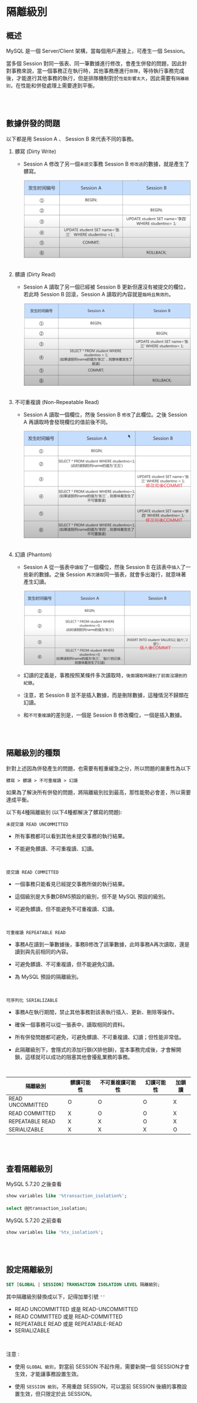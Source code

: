 # 隔離級別

## 概述
MySQL 是一個 Server/Client 架構，當每個用戶連接上，可產生一個 Session。

當多個 Session 對同一張表、同一筆數據進行修改，會產生併發的問題，因此針對事務來說，當一個事務正在執行時，其他事務應進行`排隊`，等待執行事務完成後，才能進行其他事務的執行，但是排隊機制對於`性能影響太大`，因此需要有`隔離級別`，在性能和併發處理上需要達到平衡。

<br/>

<br/>

## 數據併發的問題

以下都是用 Session A 、 Session B 來代表不同的事務。

1. 髒寫 (Dirty Write)

    * Session A 修改了另一個`未提交`事務 Session B `修改過`的數據，就是產生了髒寫。

        <img src='../../_image/Snipaste_2024-01-04_04-13-56.png'>

    <br/>

2. 髒讀 (Dirty Read)

    * Session A 讀取了另一個已經被 Session B 更新但還沒有被提交的欄位，若此時 Session B 回滾，Session A 讀取的內容就是`臨時且無效的`。

        <img src='../../_image/Snipaste_2024-01-04_04-18-28.png'>

    <br/>


3. 不可重複讀 (Non-Repeatable Read)

    * Session A 讀取一個欄位，然後 Session B `修改`了此欄位。之後 Session A 再讀取時會發現欄位的值前後不同。

        <img src='../../_image/Snipaste_2024-01-04_06-28-41.png'>

    <br/>

4. 幻讀 (Phantom)

    * Session A 從一張表中`讀取`了一個欄位，然後 Session B 在該表中`插入`了一些新的數據。之後 Session `再次讀取`同一張表，就會多出幾行，就意味著產生幻讀。

        <img src='../../_image/Snipaste_2024-01-04_06-29-55.png'>

    * 幻讀的定義是，事務按照某條件多次讀取時，`後面讀取時讀到了前面沒讀到的紀錄`。

    * 注意，若 Session B 並不是插入數據，而是刪除數據，這種情況不歸類在幻讀。

    * 和`不可重複讀`的差別是，一個是 Session B 修改欄位，一個是插入數據。


<br/>

<br/>

## 隔離級別的種類

針對上述因為併發產生的問題，也需要有輕重緩急之分，所以問題的嚴重性為以下

```
髒寫 > 髒讀 > 不可重複讀 > 幻讀
```

如果為了解決所有併發的問題，將隔離級別拉到最高，那性能勢必會差，所以需要達成平衡。

以下有4種隔離級別 (以下4種都解決了髒寫的問題): 

`未提交讀 READ UNCOMMITTED`

* 所有事務都可以看到其他未提交事務的執行結果。

* 不能避免髒讀、不可重複讀、幻讀。

<br/>

`提交讀 READ COMMITTED`

* 一個事務只能看見已經提交事務所做的執行結果。

* 這個級別是大多數DBMS預設的級別，但不是 MySQL 預設的級別。

* 可避免髒讀，但不能避免不可重複讀、幻讀。

<br/>

`可重複讀 REPEATABLE READ`

* 事務A在讀到一筆數據後，事務B修改了該筆數據，此時事務A再次讀取，還是讀到與先前相同的內容。

* 可避免髒讀、不可重複讀，但不能避免幻讀。

* 為 MySQL 預設的隔離級別。

<br/>

`可序列化 SERIALIZABLE`

* 事務A在執行期間，禁止其他事務對該表執行插入、更新、刪除等操作。

* 確保一個事務可以從一張表中，讀取相同的資料。

* 所有併發問題都可避免，可避免髒讀、不可重複讀、幻讀；但性能非常低。

* 此隔離級別下，會隱式的添加行鎖(X排他鎖)，當本事務完成後，才會解開鎖，這樣就可以成功的阻塞其他會擾亂業務的事務。

<br/>


|隔離級別|髒讀可能性|不可重複讀可能性|幻讀可能性|加鎖讀|
|--|--|--|--|--|
|READ UNCOMMITTED|O|O|O|X|
|READ COMMITTED|X|O|O|X|
|REPEATABLE READ|X|X|O|X|
|SERIALIZABLE|X|X|X|O|

<br/>

<br/>

## 查看隔離級別

MySQL 5.7.20 之後查看
```sql
show variables like '%transaction_isolation%';

select @@transaction_isolation;
```

MySQL 5.7.20 之前查看
```sql
show variables like '%tx_isolation%';
```


<br/>

<br/>

## 設定隔離級別

```sql
SET [GLOBAL | SESSION] TRANSACTION ISOLATION LEVEL 隔離級別;
```

其中隔離級別替換成以下，記得加單引號 `''`

* READ UNCOMMITTED 或是 READ-UNCOMMITTED
* READ COMMITTED 或是 READ-COMMITTED
* REPEATABLE READ 或是 REPEATABLE-READ
* SERIALIZABLE

<br/>

注意 : 

* 使用 `GLOBAL 級別`，對當前 SESSION 不起作用，需要新開一個 SESSION才會生效，才能讓事務設置生效。

* 使用 `SESSION 級別`，不用重啟 SESSION，可以當前 SESSION 後續的事務設置生效，但只限定於此 SESSION。

<br/>

<br/>